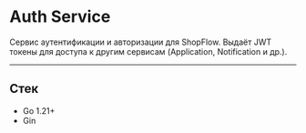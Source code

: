 # Auth Service

Сервис аутентификации и авторизации для ShopFlow. Выдаёт JWT токены для доступа к другим сервисам (Application, Notification и др.).

---

## Стек

- Go 1.21+
- Gin



